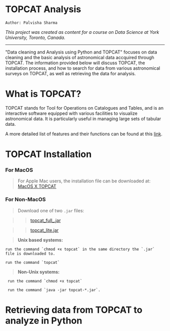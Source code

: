# TOPCAT Analysis
`Author: Palvisha Sharma`

_This project was created as content for a course on Data Science at York University, Toronto, Canada._

------------------------------------

"Data cleaning and Analysis using Python and TOPCAT" focuses on data cleaning and the basic analysis of astronomical data accquired through TOPCAT.
The information provided below will discuss TOPCAT, the installation process, and how to search for data from various astronomical surveys on TOPCAT, as well as retrieving the data for analysis. 


# What is TOPCAT?

TOPCAT stands for Tool for Operations on Catalogues  and Tables, and is an interactive software equipped with various facilities to visualize astronomical data. 
It is particularly useful in managing large sets of tabular data. 

A more detailed list of features and their functions can be found at this [link](http://www.star.bris.ac.uk/~mbt/topcat/#features).

# TOPCAT Installation
 
  
   ### For MacOS 
  > For Apple Mac users, the installation file can be downloaded at: <a href="http://www.star.bris.ac.uk/~mbt/topcat/topcat-full.dmg">MacOS X TOPCAT</a> 
  ### For Non-MacOS 
  
  > Download one of two `.jar` files: 
  
   >>[topcat_full_.jar]()
  
   >>[topcat_lite.jar]()
  
  > **Unix based systems:** 
  
    run the command `chmod +x topcat` in the same directory the `.jar` file is downloaded to.
  
    run the command `topcat`
  
  >**Non-Unix systems:**
  
     run the command `chmod +x topcat`
  
     run the command `java -jar topcat-*.jar`.
 
 # Retrieving data from TOPCAT to analyze in Python

